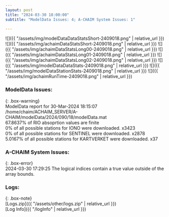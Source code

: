 ```yaml
---
layout: post
title: "2024-03-30 18:00:00"
subtitle: "ModelData Issues: 4; A-CHAIM System Issues: 1"

---
```


![]({{ "/assets/img/modelDataDataStatsShort-2409018.png" | relative_url }})
![]({{ "/assets/img/achaimDataStatsShort-2409018.png" | relative_url }})
![]({{ "/assets/img/achaimDataStatsLong00-2409018.png" | relative_url }})
![]({{ "/assets/img/achaimDataStatsLong01-2409018.png" | relative_url }})
![]({{ "/assets/img/achaimDataStatsLong02-2409018.png" | relative_url }})
![]({{ "/assets/img/modelDataDataStats-2409018.png" | relative_url }})
![]({{ "/assets/img/modelDataStationStats-2409018.png" | relative_url }})
![]({{ "/assets/img/achaimRunTime-2409018.png" | relative_url }})


### ModelData Issues:  
  
{: .box-warning}  
 ModelData report for 30-Mar-2024 18:15:07   
 /home/chaim/ACHAIM_SERVER/A-CHAIM/modelData/2024/090/18/modelData.mat   
 67.8637% of RIO absoprtion values are finite   
 0% of all possible stations for IONO were downloaded. x3423   
 0% of all possible stations for SENTINEL were downloaded. x2878   
 5.0167% of all possible stations for KARTVERKET were downloaded. x37   
  
### A-CHAIM System Issues:  
  
{: .box-error}  
2024-03-30 17:29:25 The logical indices contain a true value outside of the array bounds.  

### Logs:  
  
{: .box-note}  
[Logs.zip]({{ "/assets/other/logs.zip" | relative_url }})  
[Log Info]({{ "/logInfo" | relative_url }})  
